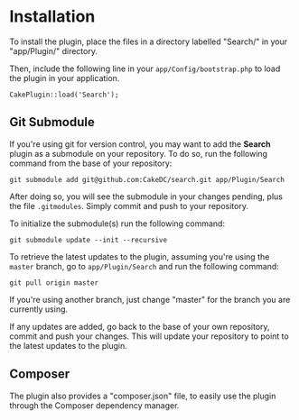 Installation
============

To install the plugin, place the files in a directory labelled "Search/" in your "app/Plugin/" directory.

Then, include the following line in your `app/Config/bootstrap.php` to load the plugin in your application.

```
CakePlugin::load('Search');
```

Git Submodule
-------------

If you're using git for version control, you may want to add the **Search** plugin as a submodule on your repository. To do so, run the following command from the base of your repository:

```
git submodule add git@github.com:CakeDC/search.git app/Plugin/Search
```

After doing so, you will see the submodule in your changes pending, plus the file ```.gitmodules```. Simply commit and push to your repository.

To initialize the submodule(s) run the following command:

```
git submodule update --init --recursive
```

To retrieve the latest updates to the plugin, assuming you're using the ```master``` branch, go to ```app/Plugin/Search``` and run the following command:

```
git pull origin master
```

If you're using another branch, just change "master" for the branch you are currently using.

If any updates are added, go back to the base of your own repository, commit and push your changes. This will update your repository to point to the latest updates to the plugin.

Composer
--------

The plugin also provides a "composer.json" file, to easily use the plugin through the Composer dependency manager.
